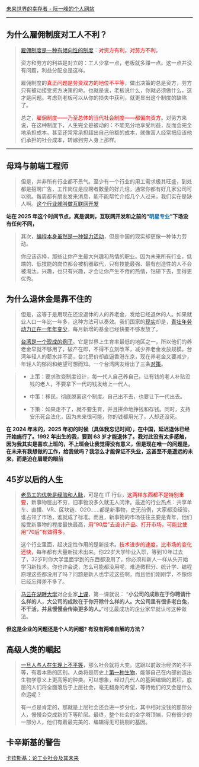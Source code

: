 
[未来世界的幸存者 - 阮一峰的个人网站](https://www.ruanyifeng.com/survivor/index.html)

---
## 为什么雇佣制度对工人不利？



> 
> [雇佣制度是一种有倾向性的制度](https://www.ruanyifeng.com/survivor/plan-b/employment.html#:~:text=%E9%9B%87%E4%BD%A3%E5%88%B6%E5%BA%A6%E6%98%AF%E4%B8%80%E7%A7%8D%E6%9C%89%E5%80%BE%E5%90%91%E6%80%A7%E7%9A%84%E5%88%B6%E5%BA%A6)：<font color="#ff0000">对资方有利，对劳方不利</font>。
> 
> 资方和劳方的利益是对立的：工人少拿一点，老板就多赚一点。这一点并没有问题，利益分配总是这样。
> 
> 雇佣制度的<font color="#ff0000">真正问题是劳资双方的地位不平等</font>，做出决策的总是资方，劳方只有被动接受资方决策的命。也就是说，老板说什么，你就必须做什么，这才是问题。考虑到老板可以从你的损失中获利，就更显出这个制度的缺陷了。
> 
> 总之，<font color="#ff0000">雇佣制度——乃至总体的当代社会制度——都偏向资方</font>。对劳方来说，在这种制度下，人生完全是被动的：不能充分地享受利益，反而会完全地承担成本。甚至还常常承担超出自己份额的成本，就像富人经常把应该他们承担的社会成本，转嫁到穷人身上那样。

---
## 母鸡与前端工程师

> 但是，并非所有行业都不景气。至少有一个行业的用工需求极其旺盛，到处都是招聘广告，工作岗位是应聘者数量的好几倍，通常你都有好几家公司可以挑。每周都有朋友发来消息，能不能帮忙介绍几个人过来，我们实在是缺人啊。[这个行业就叫做互联网开发](https://www.ruanyifeng.com/survivor/plan-b/hen.html#:~:text=%E8%BF%99%E4%B8%AA%E8%A1%8C%E4%B8%9A%E5%B0%B1%E5%8F%AB%E5%81%9A%E4%BA%92%E8%81%94%E7%BD%91%E5%BC%80%E5%8F%91)

**站在 2025 年这个时间节点，真是讽刺，互联网开发和之前的“<font color="#0070c0">明星专业</font>”下场没有任何不同，**


> 其次，[编程本身虽然是一种智力活动](https://www.ruanyifeng.com/survivor/plan-b/hen.html#:~:text=%E7%BC%96%E7%A8%8B%E6%9C%AC%E8%BA%AB%E8%99%BD%E7%84%B6%E6%98%AF%E4%B8%80%E7%A7%8D%E6%99%BA%E5%8A%9B%E6%B4%BB%E5%8A%A8)，但是中国的现实却更像一种体力劳动。
> 
> 你应该选择，那些让你产生最大兴趣和热情的职业。因为未来所有行业，低端的、低技能的岗位都会被机器取代，只有技能最强、最有创造性的人不会被淘汰。兴趣，也只有兴趣，才会让你产生不倦的热情，钻研下去，变得更优秀。


## 为什么退休金是靠不住的

> 但是，这等于是用现在还没退休的人的养老金，发给已经退休的人。如果就业人口一年比一年多，这种方法可以奏效。我们国家的[现实](http://finance.sina.cn/2016-10-15/detail-ifxwvpar8107048.d.html?wm=3049_0015)却是，[青壮年劳动力正在一年年变少](https://www.ruanyifeng.com/survivor/plan-b/retire.html#:~:text=%E9%9D%92%E5%A3%AE%E5%B9%B4%E5%8A%B3%E5%8A%A8%E5%8A%9B%E6%AD%A3%E5%9C%A8%E4%B8%80%E5%B9%B4%E5%B9%B4%E5%8F%98%E5%B0%91)，每月新增的基金已经快要不够发放了。
> 
> [台湾是一个现成的例子](https://www.ruanyifeng.com/survivor/plan-b/retire.html#:~:text=%E5%8F%B0%E6%B9%BE%E6%98%AF%E4%B8%80%E4%B8%AA%E7%8E%B0%E6%88%90%E7%9A%84%E4%BE%8B%E5%AD%90)。它是世界上生育率最低的地区之一，所以他们的养老金早就不够用了，破产在即，不得不立刻改革，减少养老金发放规模。台湾年轻人的薪水并不高，台北房价却直逼香港东京，现在养老金又要减少，年轻人的郁闷和绝望可想而知。一个台湾网友给出了三条[对策](https://www.ptt.cc/bbs/Gossiping/M.1485179627.A.D1B.html)。

> - 上策：要求改变制度设计，每一代人自己养自己，让有钱的老人补贴没钱的老人，不要拿下一代的钱发给上一代人。
>     
> - 中策：移民，彻底脱离这个制度。自己出不去，也要让下一代出去。
>     
> - 下策：如果走不了，就不要生育，并且拼命地挣钱和存钱。同时，支持安乐死合法化，因为未来很可能，你的钱都用光了，人却还没死。



**在 2024 年末的，2025 年初的时候（具体我忘记时间），在中国，延迟退休已经开始施行了。1992 年出生的我，要到 63 岁才能退休了。我对此没有太多感触，因为我其实是喜欢上班的，不上班会让我觉得没有意义，但是现在唯一的问题是，在未来有我想做的工作，给我做吗？我怎么才能保证不失业，这甚至不是遥远的未来，而是迫在眉睫的眼前**



## 45岁以后的人生

> [老员工的优势是经验和人脉](https://www.ruanyifeng.com/survivor/plan-b/life-after-45-years.html#:~:text=%E8%80%81%E5%91%98%E5%B7%A5%E7%9A%84%E4%BC%98%E5%8A%BF%E6%98%AF%E7%BB%8F%E9%AA%8C%E5%92%8C%E4%BA%BA%E8%84%89)，可是在 IT 行业，<font color="#ff0000">这两样东西都不是特别重要</font>，新事物层出不穷，旧事物没多久就无人问津。最近的行业热点：共享单车、直播、VR、区块链、O2O……都是新事物，史无前例，大家都没经验。谁占领了市场，谁就成了标准。而且，新事物的市场往往主要是青年，他们接受新事物的程度最快最高，<font color="#ff0000">用“90后”去设计产品、打开市场，可能比使用“70后”有效得多</font>。
> 
> 这个行业里面，起决定性作用的是新技术。<font color="#ff0000">技术进步的速度，比市场的变化还快，</font>每年都有大量新技术出来。你22岁大学毕业入职，等到10年过去了，32岁时你大学里面学到的东西都没用了，你必须和新人一样从头开始学习新技术。你也许会说，怎么可能都没用呢，难道微积分、统计学、编程原理这些都没用了吗？问题是新人也学过这些啊，而且他们刚刚学，不像你已经忘得差不多了。

> [马云在湖畔大学](https://www.ruanyifeng.com/survivor/plan-b/life-after-45-years.html#:~:text=%E9%A9%AC%E4%BA%91%E5%9C%A8%E6%B9%96%E7%95%94%E5%A4%A7%E5%AD%A6)对企业家[上课](https://tech.sina.cn/i/gn/2017-03-27/detail-ifycstww1349717.d.html)，第一课就说： “**小公司的成败在于你聘请什么样的人，大公司的成败在于你开除什么样的人。大公司里有很多老白兔，不干活，并且慢慢会传染更多的人。**”可见最成功的企业家早就认可这种做法。

**但这是企业的问题还是个人的问题? 有没有两难自解的方法？**

## 高级人类的崛起
> 
> [一旦人与人在生理上不平等](https://www.ruanyifeng.com/survivor/future/crispr.html#:~:text=%E4%B8%80%E6%97%A6%E4%BA%BA%E4%B8%8E%E4%BA%BA%E5%9C%A8%E7%94%9F%E7%90%86%E4%B8%8A%E4%B8%8D%E5%B9%B3%E7%AD%89)，那么社会就将大变。这跟以前政治经济的不平等，有着本质的区别。人类将是历史上[第一种生物](https://www.theguardian.com/science/2016/dec/02/kazuo-ishiguro-were-coming-close-to-the-point-where-we-can-create-people-who-are-superior-to-others)，能够自己在内部创造出生物学意义上更高等的种类。可以想象，经过几代人的基因编辑的累积，底层的人们将全面落后于上层社会，毫无翻身的希望，等待他们的又会是什么命运呢？
> 
> 有一点是肯定的，那就是上层社会还会进一步分化，其中相对没钱的那部分人，慢慢会变成新的下等阶层。最终，整个社会的金字塔顶端，只有很少的一部分人，他们有着最完美的、编辑得无可挑剔的基因。



## 卡辛斯基的警告
[卡钦斯基：论工业社会及其未来](卡钦斯基：论工业社会及其未来.md)



